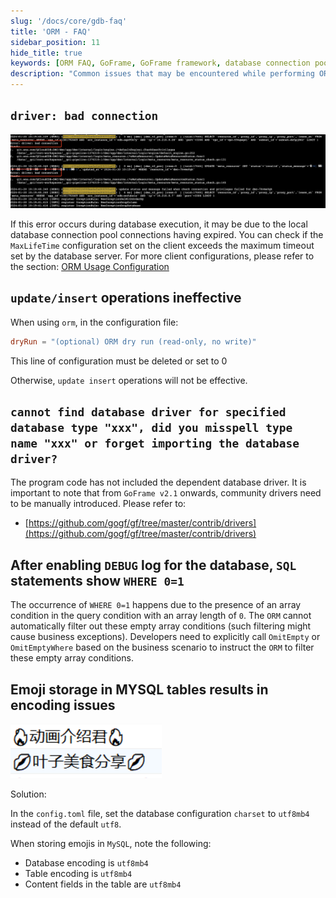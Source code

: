 ```yaml
---
slug: '/docs/core/gdb-faq'
title: 'ORM - FAQ'
sidebar_position: 11
hide_title: true
keywords: [ORM FAQ, GoFrame, GoFrame framework, database connection pool, MaxLifeTime, SQL query, database driver, debug log, empty array condition, character set settings]
description: "Common issues that may be encountered while performing ORM operations with the GoFrame framework and their solutions, including connection errors caused by expired database connection pools, ineffective update and insert operations, inability to find database drivers, problems with query conditions having WHERE 0=1, and encoding issues with storing emojis in MySQL tables. Some configuration recommendations are also provided to optimize the experience."
---
```


## `driver: bad connection`

![](/markdown/7b384b6f57115b11938d9c0a30dde732.png)

If this error occurs during database execution, it may be due to the local database connection pool connections having expired. You can check if the `MaxLifeTime` configuration set on the client exceeds the maximum timeout set by the database server. For more client configurations, please refer to the section: [ORM Usage Configuration](./ORM使用配置/ORM使用配置.md)

## `update/insert` operations ineffective

When using `orm`, in the configuration file:

```toml
dryRun = "(optional) ORM dry run (read-only, no write)"
```

This line of configuration must be deleted or set to 0

Otherwise, `update insert` operations will not be effective.

## `cannot find database driver for specified database type "xxx", did you misspell type name "xxx" or forget importing the database driver?`

The program code has not included the dependent database driver. It is important to note that from `GoFrame v2.1` onwards, community drivers need to be manually introduced. Please refer to:

- [https://github.com/gogf/gf/tree/master/contrib/drivers](https://github.com/gogf/gf/tree/master/contrib/drivers)

## After enabling `DEBUG` log for the database, `SQL` statements show `WHERE 0=1`

The occurrence of `WHERE 0=1` happens due to the presence of an array condition in the query condition with an array length of `0`. The `ORM` cannot automatically filter out these empty array conditions (such filtering might cause business exceptions). Developers need to explicitly call `OmitEmpty` or `OmitEmptyWhere` based on the business scenario to instruct the `ORM` to filter these empty array conditions.

## Emoji storage in MYSQL tables results in encoding issues

![](/markdown/867e951b823bb2652a6b7d62f70a1ff3.png)

Solution:

In the `config.toml` file, set the database configuration `charset` to `utf8mb4` instead of the default `utf8`.

When storing emojis in `MySQL`, note the following:

- Database encoding is `utf8mb4`
- Table encoding is `utf8mb4`
- Content fields in the table are `utf8mb4`